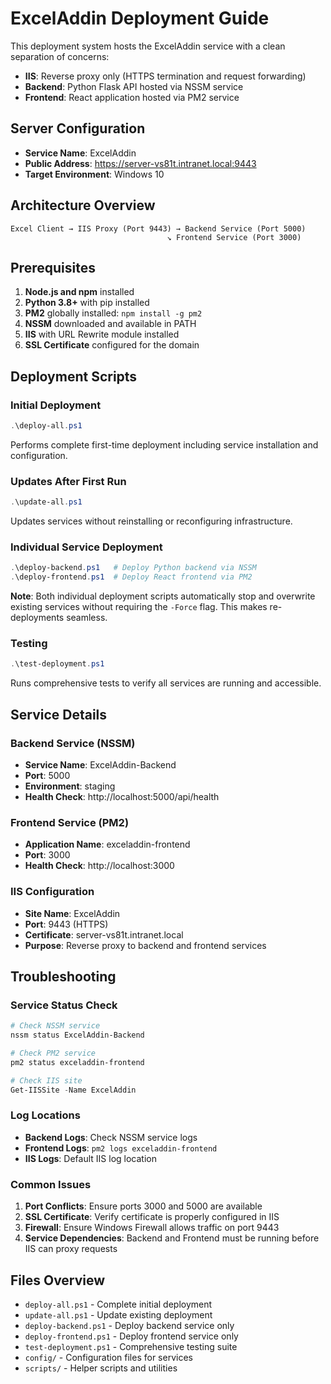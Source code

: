 # ExcelAddin Deployment Guide

This deployment system hosts the ExcelAddin service with a clean separation of concerns:
- **IIS**: Reverse proxy only (HTTPS termination and request forwarding)
- **Backend**: Python Flask API hosted via NSSM service
- **Frontend**: React application hosted via PM2 service

## Server Configuration
- **Service Name**: ExcelAddin
- **Public Address**: https://server-vs81t.intranet.local:9443
- **Target Environment**: Windows 10

## Architecture Overview

```
Excel Client → IIS Proxy (Port 9443) → Backend Service (Port 5000)
                                   ↘ Frontend Service (Port 3000)
```

## Prerequisites

1. **Node.js and npm** installed
2. **Python 3.8+** with pip installed
3. **PM2** globally installed: `npm install -g pm2`
4. **NSSM** downloaded and available in PATH
5. **IIS** with URL Rewrite module installed
6. **SSL Certificate** configured for the domain

## Deployment Scripts

### Initial Deployment
```powershell
.\deploy-all.ps1
```
Performs complete first-time deployment including service installation and configuration.

### Updates After First Run
```powershell
.\update-all.ps1
```
Updates services without reinstalling or reconfiguring infrastructure.

### Individual Service Deployment
```powershell
.\deploy-backend.ps1   # Deploy Python backend via NSSM
.\deploy-frontend.ps1  # Deploy React frontend via PM2
```

**Note**: Both individual deployment scripts automatically stop and overwrite existing services without requiring the `-Force` flag. This makes re-deployments seamless.

### Testing
```powershell
.\test-deployment.ps1
```
Runs comprehensive tests to verify all services are running and accessible.

## Service Details

### Backend Service (NSSM)
- **Service Name**: ExcelAddin-Backend
- **Port**: 5000
- **Environment**: staging
- **Health Check**: http://localhost:5000/api/health

### Frontend Service (PM2)
- **Application Name**: exceladdin-frontend
- **Port**: 3000
- **Health Check**: http://localhost:3000

### IIS Configuration
- **Site Name**: ExcelAddin
- **Port**: 9443 (HTTPS)
- **Certificate**: server-vs81t.intranet.local
- **Purpose**: Reverse proxy to backend and frontend services

## Troubleshooting

### Service Status Check
```powershell
# Check NSSM service
nssm status ExcelAddin-Backend

# Check PM2 service
pm2 status exceladdin-frontend

# Check IIS site
Get-IISSite -Name ExcelAddin
```

### Log Locations
- **Backend Logs**: Check NSSM service logs
- **Frontend Logs**: `pm2 logs exceladdin-frontend`
- **IIS Logs**: Default IIS log location

### Common Issues
1. **Port Conflicts**: Ensure ports 3000 and 5000 are available
2. **SSL Certificate**: Verify certificate is properly configured in IIS
3. **Firewall**: Ensure Windows Firewall allows traffic on port 9443
4. **Service Dependencies**: Backend and Frontend must be running before IIS can proxy requests

## Files Overview

- `deploy-all.ps1` - Complete initial deployment
- `update-all.ps1` - Update existing deployment
- `deploy-backend.ps1` - Deploy backend service only
- `deploy-frontend.ps1` - Deploy frontend service only
- `test-deployment.ps1` - Comprehensive testing suite
- `config/` - Configuration files for services
- `scripts/` - Helper scripts and utilities